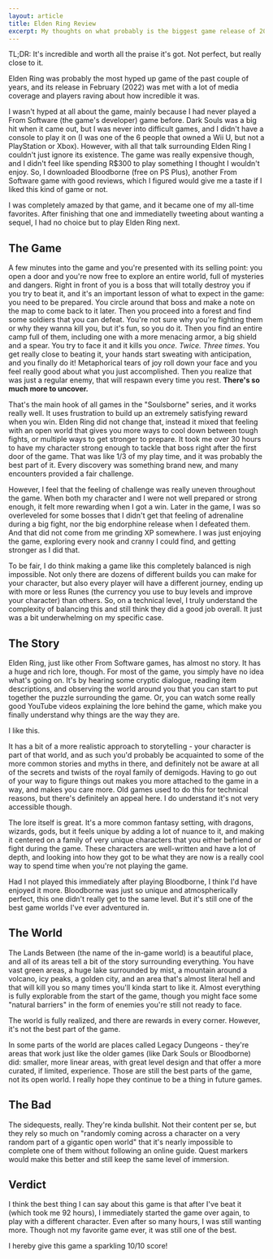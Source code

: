 ```yaml
---
layout: article
title: Elden Ring Review
excerpt: My thoughts on what probably is the biggest game release of 2022.
---
```


<script context="module">
  import SrcsetImage from "$lib/components/atoms/SrcsetImage.svelte";
  import MarkerHighlight from "$lib/components/molecules/MarkerHighlight.svelte";
  import SparklingHighlight from "$lib/components/molecules/SparklingHighlight.svelte";
  import Callout from "$lib/components/molecules/Callout.svelte";

  import { getSrcsetFromImport } from "$lib/utils/functions";
  import CoverImage from './cover.png?width=1600&format=avif;webp;png&meta&imagetools';
  import LiurniaImage from './liurnia.jpg?width=1600&format=avif;webp;png&meta&imagetools';
  import MaleniaImage from './malenia-and-radahn.jpg?width=1600&format=avif;webp;png&meta&imagetools';
  import SentinelImage from './malenia-and-radahn.jpg?width=1600&format=avif;webp;png&meta&imagetools';

  metadata.coverImage = getSrcsetFromImport(CoverImage);
</script>

<Callout>
  TL;DR: It's incredible and worth all the praise it's got. Not perfect, but really close to it.
</Callout>

Elden Ring was probably the most hyped up game of the past couple of years, and its release in February (2022) was met with a lot of media coverage and players raving about how incredible it was.

I wasn't hyped at all about the game, mainly because I had never played a From Software (the game's developer) game before. Dark Souls was a big hit when it came out, but I was never into difficult games, and I didn't have a console to play it on (I was one of the 6 people that owned a Wii U, but not a PlayStation or Xbox). However, with all that talk surrounding Elden Ring I couldn't just ignore its existence. The game was really expensive though, and I didn't feel like spending R$300 to play something I thought I wouldn't enjoy. So, I downloaded Bloodborne (free on PS Plus), another From Software game with good reviews, which I figured would give me a taste if I liked this kind of game or not.

I was completely amazed by that game, and it became one of my all-time favorites. After finishing that one and immediatelly tweeting about wanting a sequel, I had no choice but to play Elden Ring next.

## The Game

A few minutes into the game and you're presented with its selling point: you open a door and you're now free to explore an entire world, full of mysteries and dangers. Right in front of you is a boss that <SparklingHighlight>will totally destroy you</SparklingHighlight> if you try to beat it, and it's an important lesson of what to expect in the game: you need to be prepared. You circle around that boss and make a note on the map to come back to it later. Then you proceed into a forest and find some soldiers that you can defeat. You're not sure why you're fighting them or why they wanna kill you, but it's fun, so you do it. Then you find an entire camp full of them, including one with a more menacing armor, a big shield and a spear. You try to face it and it kills you <i>once. Twice. Three times</i>. You get really close to beating it, your hands start sweating with anticipation, and you finally do it! Metaphorical tears of joy roll down your face and you feel really good about what you just accomplished. Then you realize that was just a regular enemy, that will respawn every time you rest. <b>There's so much more to uncover.</b>

That's the main hook of all games in the "Soulsborne" series, and it works really well. It uses frustration to build up an extremely satisfying reward when you win. Elden Ring did not change that, instead it mixed that feeling with an open world that gives you more ways to cool down between tough fights, or multiple ways to get stronger to prepare. It took me over 30 hours to have my character strong enough to tackle that boss right after the first door of the game. That was like 1/3 of my play time, and it was probably the best part of it. Every discovery was something brand new, and many encounters provided a fair challenge.

<SrcsetImage
  srcset={getSrcsetFromImport(SentinelImage)}
  alt="Screenshot of the game, showing the first boss you see right after opening the door into the game's big open world."
  figcaption="The Tree Sentinel is likely the first boss you'll encounter, but not the first one you'll defeat."
/>

However, I feel that the feeling of challenge was really uneven throughout the game. When both my character and I were not well prepared or strong enough, it felt more rewarding when I got a win. Later in the game, I was so overleveled for some bosses that I didn't get that feeling of adrenaline during a big fight, nor the big endorphine release when I defeated them. And that did not come from me grinding XP somewhere. I was just enjoying the game, exploring every nook and cranny I could find, and getting stronger as I did that.

To be fair, I do think making a game like this completely balanced is nigh impossible. Not only there are dozens of different builds you can make for your character, but also every player will have a different journey, ending up with more or less Runes (the currency you use to buy levels and improve your character) than others. So, on a technical level, I truly understand the complexity of balancing this and still think they did a good job overall. It just was a bit underwhelming on my specific case.

## The Story

Elden Ring, just like other From Software games, has almost no story. It has a huge and rich lore, though. For most of the game, you simply have no idea what's going on. It's by hearing some cryptic dialogue, reading item descriptions, and observing the world around you that you can start to put together the puzzle surrounding the game. Or, you can watch some really good YouTube videos explaining the lore behind the game, which make you finally understand why things are the way they are.

I like this.

It has a bit of a more realistic approach to storytelling - your character is part of that world, and as such you'd probably be acquainted to some of the more common stories and myths in there, and definitely not be aware at all of the secrets and twists of the royal family of demigods. Having to go out of your way to figure things out makes you more attached to the game in a way, and makes you care more. Old games used to do this for technical reasons, but there's definitely an appeal here. I do understand it's not very accessible though.

<SrcsetImage
  srcset={getSrcsetFromImport(MaleniaImage)}
  alt="Screenshot of a game cutscene, showing two demigods fighting each other."
  figcaption="The demigods have an interesting backstory and while you interact little with them, knowing that backstory makes their appearances much more meaningful."
/>

The lore itself is great. It's a more common fantasy setting, with dragons, wizards, gods, but it feels unique by adding a lot of nuance to it, and making it centered on a family of very unique characters that you either befriend or fight during the game. These characters are well-written and have a lot of depth, and looking into how they got to be what they are now is a really cool way to spend time when you're not playing the game.

Had I not played this immediately after playing Bloodborne, I think I'd have enjoyed it more. Bloodborne was just so unique and atmospherically perfect, this one didn't really get to the same level. But it's still one of the best game worlds I've ever adventured in.

## The World

The Lands Between (the name of the in-game world) is a beautiful place, and all of its areas tell a bit of the story surrounding everything. You have vast green areas, a huge lake surrounded by mist, a mountain around a volcano, icy peaks, a golden city, and an area that's almost literal hell and that will kill you so many times you'll kinda start to like it. Almost everything is fully explorable from the start of the game, though you might face some "natural barriers" in the form of enemies you're still not ready to face.

<SrcsetImage
  srcset={getSrcsetFromImport(LiurniaImage)}
  alt="Screenshot of the game, showing a beautiful landscape with hills, a lake, and golden trees surrounded by fog."
/>

<MarkerHighlight>The world is fully realized, and there are rewards in every corner.</MarkerHighlight> However, it's not the best part of the game.

In some parts of the world are places called Legacy Dungeons - they're areas that work just like the older games (like Dark Souls or Bloodborne) did: smaller, more linear areas, with great level design and that offer a more curated, if limited, experience. Those are still the best parts of the game, not its open world. I really hope they continue to be a thing in future games.

## The Bad

The sidequests, really. They're kinda bullshit. Not their content per se, but they rely so much on "randomly coming across a character on a very random part of a gigantic open world" that it's nearly impossible to complete one of them without following an online guide. Quest markers would make this better and still keep the same level of immersion.

## Verdict

I think the best thing I can say about this game is that after I've beat it (which took me 92 hours), I immediately started the game over again, to play with a different character. Even after so many hours, I was still wanting more. Though not my favorite game ever, it was still one of the best.

I hereby give this game a sparkling <SparklingHighlight>10/10</SparklingHighlight> score!
